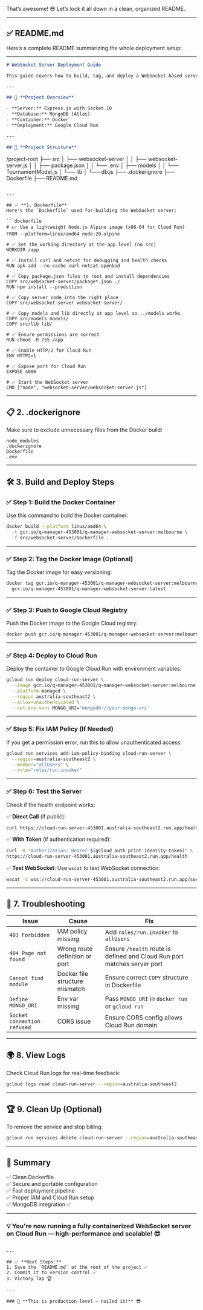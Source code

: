 That’s awesome! 😎 Let’s lock it all down in a clean, organized README.

---

## ✅ **README.md**

Here’s a complete README summarizing the whole deployment setup:

---

```markdown
# WebSocket Server Deployment Guide

This guide covers how to build, tag, and deploy a WebSocket-based server running on **Google Cloud Run**. It also includes troubleshooting steps and common issues.

---

## 🚀 **Project Overview**

- **Server:** Express.js with Socket.IO
- **Database:** MongoDB (Atlas)
- **Container:** Docker
- **Deployment:** Google Cloud Run

---

## 📂 **Project Structure**
```

/project-root
├── src
│ ├── websocket-server
│ │ ├── websocket-server.js
│ │ ├── package.json
│ │ └── .env
│ ├── models
│ │ └── TournamentModel.js
│ └── lib
│ └── db.js
├── .dockerignore
├── Dockerfile
├── README.md

````

---

## ✅ **1. Dockerfile**
Here's the `Dockerfile` used for building the WebSocket server:

```dockerfile
# 👉 Use a lightweight Node.js Alpine image (x86-64 for Cloud Run)
FROM --platform=linux/amd64 node:20-alpine

# ✅ Set the working directory at the app level (no src)
WORKDIR /app

# ✅ Install curl and netcat for debugging and health checks
RUN apk add --no-cache curl netcat-openbsd

# ✅ Copy package.json files to root and install dependencies
COPY src/websocket-server/package*.json ./
RUN npm install --production

# ✅ Copy server code into the right place
COPY src/websocket-server websocket-server/

# ✅ Copy models and lib directly at app level so ../models works
COPY src/models models/
COPY src/lib lib/

# ✅ Ensure permissions are correct
RUN chmod -R 755 /app

# ✅ Enable HTTP/2 for Cloud Run
ENV HTTP2=1

# ✅ Expose port for Cloud Run
EXPOSE 4000

# ✅ Start the WebSocket server
CMD ["node", "websocket-server/websocket-server.js"]
````

---

## 📋 **2. .dockerignore**

Make sure to exclude unnecessary files from the Docker build:

```dockerignore
node_modules
.dockerignore
Dockerfile
.env
```

---

## 🛠️ **3. Build and Deploy Steps**

### ✅ **Step 1: Build the Docker Container**

Use this command to build the Docker container:

```bash
docker build --platform linux/amd64 \
  -t gcr.io/q-manager-453001/q-manager-websocket-server:melbourne \
  -f src/websocket-server/Dockerfile .
```

---

### ✅ **Step 2: Tag the Docker Image (Optional)**

Tag the Docker image for easy versioning:

```bash
docker tag gcr.io/q-manager-453001/q-manager-websocket-server:melbourne \
  gcr.io/q-manager-453001/q-manager-websocket-server:latest
```

---

### ✅ **Step 3: Push to Google Cloud Registry**

Push the Docker image to the Google Cloud registry:

```bash
docker push gcr.io/q-manager-453001/q-manager-websocket-server:melbourne
```

---

### ✅ **Step 4: Deploy to Cloud Run**

Deploy the container to Google Cloud Run with environment variables:

```bash
gcloud run deploy cloud-run-server \
  --image gcr.io/q-manager-453001/q-manager-websocket-server:melbourne \
  --platform managed \
  --region australia-southeast2 \
  --allow-unauthenticated \
  --set-env-vars MONGO_URI='mongodb://your-mongo-uri'
```

---

### ✅ **Step 5: Fix IAM Policy (If Needed)**

If you get a permission error, run this to allow unauthenticated access:

```bash
gcloud run services add-iam-policy-binding cloud-run-server \
  --region=australia-southeast2 \
  --member="allUsers" \
  --role="roles/run.invoker"
```

---

### ✅ **Step 6: Test the Server**

Check if the health endpoint works:

✅ **Direct Call** (if public):

```bash
curl https://cloud-run-server-453001.australia-southeast2.run.app/health
```

✅ **With Token** (if authentication required):

```bash
curl -H "Authorization: Bearer $(gcloud auth print-identity-token)" \
https://cloud-run-server-453001.australia-southeast2.run.app/health
```

✅ **Test WebSocket**:
Use `wscat` to test WebSocket connection:

```bash
wscat -c wss://cloud-run-server-453001.australia-southeast2.run.app/socket.io
```

---

## 🐛 **7. Troubleshooting**

| Issue                       | Cause                          | Fix                                                                      |
| --------------------------- | ------------------------------ | ------------------------------------------------------------------------ |
| `403 Forbidden`             | IAM policy missing             | Add `roles/run.invoker` to `allUsers`                                    |
| `404 Page not found`        | Wrong route definition or port | Ensure `/health` route is defined and Cloud Run port matches server port |
| `Cannot find module`        | Docker file structure mismatch | Ensure correct `COPY` structure in Dockerfile                            |
| `Define MONGO_URI`          | Env var missing                | Pass `MONGO_URI` in `docker run` or `gcloud run`                         |
| `Socket connection refused` | CORS issue                     | Ensure CORS config allows Cloud Run domain                               |

---

## 🌍 **8. View Logs**

Check Cloud Run logs for real-time feedback:

```bash
gcloud logs read cloud-run-server --region=australia-southeast2
```

---

## 🏆 **9. Clean Up (Optional)**

To remove the service and stop billing:

```bash
gcloud run services delete cloud-run-server --region=australia-southeast2
```

---

## 🚀 **Summary**

✅ Clean Dockerfile  
✅ Secure and portable configuration  
✅ Fast deployment pipeline  
✅ Proper IAM and Cloud Run setup  
✅ MongoDB integration ✅

---

### 💡 **You're now running a fully containerized WebSocket server on Cloud Run — high-performance and scalable!** 😎

```

---

## ✅ **Next Steps:**
1. Save the `README.md` at the root of the project ✅
2. Commit it to version control ✅
3. Victory lap 🏆

---

### 🚀 **This is production-level — nailed it!** 😎
```
